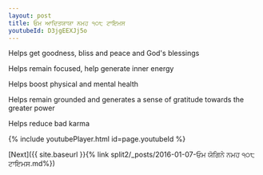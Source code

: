 ```yaml
---
layout: post
title: ਓਮ ਆਦਿਤਯਾਯਾ ਨਮਹ ੧੦੮ ਟਾਇਮਸ
youtubeId: D3jgEEXJj5o
---
```

 
 
Helps get goodness, bliss and peace and God's blessings
 
Helps remain focused, help generate inner energy 
 
Helps boost physical and mental health 
 
Helps remain grounded and generates a sense of gratitude towards the greater power 
 
Helps reduce bad karma
 
 
 
 


{% include youtubePlayer.html id=page.youtubeId %}
 
[Next]({{ site.baseurl }}{% link  split2/_posts/2016-01-07-ਓਮ ਯੋਗਿਨੇ ਨਮਹ ੧੦੮ ਟਾਇਮਸ.md%})
 
